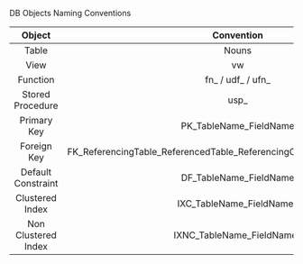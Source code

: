 
DB Objects Naming Conventions

| Object | Convention    | Example    |
| :---:   | :---: | :---: |
| Table | Nouns   | DimCustomer, FactTestAttempt   |
| View | vw   | vwMedCustomerRecord   |
| Function | fn_ / udf_ / ufn_   | fn_FormatData, udf_GetTestScore, ufn_BuildPlan   |
| Stored Procedure | usp_   | usp_GetTestScore   |
| Primary Key | PK_TableName_FieldName   | PK_DimCustomer_CustomerId   |
| Foreign Key | FK_ReferencingTable_ReferencedTable_ReferencingColumn_ReferencedColumn   | FK_DimCustomer_DimTestScore_CustomerId_Cid   |
| Default Constraint | DF_TableName_FieldName   | DF_DimCustomer_CreatedDate, DF_DimCustomer_UpdatedDate   |
| Clustered Index | IXC_TableName_FieldNames   | IXC_DimCustomer_CustomerId_Record_Id   |
| Non Clustered Index | IXNC_TableName_FieldNames   | IXNC_DimCustomer_CustomerId_Record_Id   |
